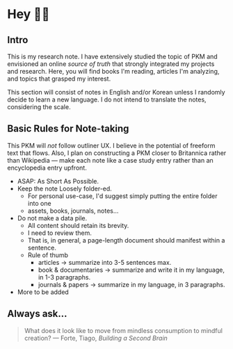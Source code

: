 # Hey 👋🏼
## Intro

This is my research note. I have extensively studied the topic of PKM and envisioned an online _source of truth_ that strongly integrated my projects and research. Here, you will find books I'm reading, articles I'm analyzing, and topics that grasped my interest.

This section will consist of notes in English and/or Korean unless I randomly decide to learn a new language. I do not intend to translate the notes, considering the scale.

## Basic Rules for Note-taking
This PKM will *not* follow outliner UX. I believe in the potential of freeform text that flows. Also, I plan on constructing a PKM closer to Britannica rather than Wikipedia — make each note like a case study entry rather than an encyclopedia entry upfront.

- ASAP: As Short As Possible.
- Keep the note Loosely folder-ed.
	- For personal use-case, I'd suggest simply putting the entire folder into one 
	- assets, books, journals, notes...
- Do not make a data pile.
	- All content should retain its brevity.
	- I need to review them.
	- That is, in general, a page-length document should manifest within a sentence.
	- Rule of thumb
		- articles → summarize into 3-5 sentences max.
		- book & documentaries → summarize and write it in my language, in 1-3 paragraphs.
		- journals & papers → summarize in my language, in 3 paragraphs.
- More to be added

## Always ask...
> What does it look like to move from mindless consumption to mindful creation? — Forte, Tiago, *Building a Second Brain*